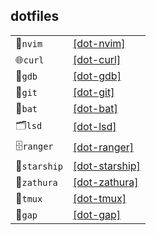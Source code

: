 ## dotfiles

<div align="center">

|              |                                                      |
| ------------ | ---------------------------------------------------- |
| 📝`nvim`     | [[dot-nvim]](./src/linux/dot-nvim/nvim/)             |
| 🌐`curl`     | [[dot-curl]](./src/linux/dot-curl/curl/)             |
| 🐞`gdb`      | [[dot-gdb]](./src/linux/dot-gdb/gdb/)                |
| 🐙`git`      | [[dot-git]](./src/linux/dot-git/git/)                |
| 🦇`bat`      | [[dot-bat]](./src/linux/dot-bat/bat/)                |
| 🗂️`lsd`      | [[dot-lsd]](./src/linux/dot-lsd/lsd/)                |
| 🗄️`ranger`   | [[dot-ranger]](./src/linux/dot-ranger/ranger/)       |
| 🚀`starship` | [[dot-starship]](./src/linux/dot-starship/starship/) |
| 📖`zathura`  | [[dot-zathura]](./src/linux/dot-zathura/zathura/)    |
| 🔲`tmux`     | [[dot-tmux]](./src/linux/dot-tmux/tmux/)             |
| 🧮`gap`      | [[dot-gap]](./src/linux/dot-gap/gap/)                |

</div>
